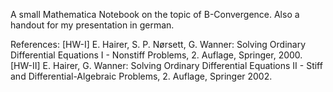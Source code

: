 A small Mathematica Notebook on the topic of B-Convergence.
Also a handout for my presentation in german. 

References: 
[HW-I] E. Hairer, S. P. Nørsett, G. Wanner: Solving Ordinary Differential Equations I - Nonstiff
Problems, 2. Auflage, Springer, 2000.
[HW-II] E. Hairer, G. Wanner: Solving Ordinary Differential Equations II - Stiff and Differential-Algebraic Problems, 2. Auflage, Springer 2002. 
